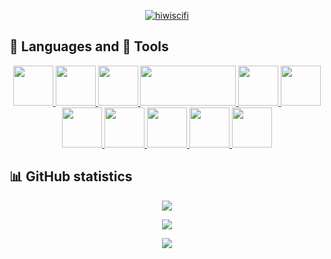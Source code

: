 <p align="center"> <a href="https://github.com/ryo-ma/github-profile-trophy"><img src="https://github-profile-trophy.vercel.app/?username=hiwiscifi&theme=monokai&margin-w=15" alt="hiwiscifi" /></a> </p>


## 💬 Languages and 🔨 Tools
<p align="center">
  <a href="https://www.w3schools.com/cs/" target="_blank">
    <img height="64" width="64" src="https://cdn.worldvectorlogo.com/logos/c--4.svg" />
  </a>
  <a href="https://docs.microsoft.com/en-us/dotnet/core/tutorials/" target="_blank">
    <img height="64" width="64" src="https://cdn.worldvectorlogo.com/logos/dot-net-core-7.svg" />
  </a>
  <a href="https://www.w3schools.com/cpp/" target="_blank">
    <img height="64" width="64" src="https://cdn.worldvectorlogo.com/logos/c.svg" />
  </a>
  <a href="https://www.opengl.org/" target="_blank">
    <img height="64" width="153" src="https://opengl.org/img/OpenGL_100px_June16.png" />
  </a>
  <a href="https://www.w3schools.com/html/" target="_blank">
    <img height="64" width="64" src="https://cdn.worldvectorlogo.com/logos/html5.svg" />
  </a>
  <a href="https://www.w3schools.com/css/" target="_blank">
    <img height="64" width="64" src="https://cdn.worldvectorlogo.com/logos/css-5.svg" />
  </a>
  <a href="https://www.w3schools.com/js/" target="_blank">
    <img height="64" width="64" src="https://cdn.worldvectorlogo.com/logos/logo-javascript.svg" />
  </a>
  <a href="https://www.w3schools.com/python/" target="_blank">
    <img height="64" width="64" src="https://cdn.worldvectorlogo.com/logos/python-5.svg" />
  </a>
  <a href="https://java.com/" target="_blank">
    <img height="64" width="64" src="https://cdn.worldvectorlogo.com/logos/java-4.svg" />
  </a>
  <a href="https://unity.com/" target="_blank">
    <img height="64" width="64" src="https://cdn.worldvectorlogo.com/logos/unity-69.svg" />
  </a>
  <a href="https://blender.org/" target="_blank">
    <img height="64" width="64" src="https://cdn.worldvectorlogo.com/logos/blender-2.svg" />
  </a>
</p>

## 📊 GitHub statistics
<p align="center">
  <a href="https://github.com/anuraghazra/github-readme-stats">
    <img align="center" src="https://github-readme-stats.vercel.app/api?username=HiWiSciFi&show_icons=true&theme=gruvbox&include_all_commits=true" />
  </a>
</p>
<p align="center">
  <a href="https://github.com/anuraghazra/github-readme-stats">
    <img align="center" src="https://github-readme-stats.vercel.app/api/top-langs/?username=HiWiSciFi&langs_count=8&theme=gruvbox" />
  </a>
</p>
<p align="center">
  <a href="https://github.com/anuraghazra/github-readme-stats">
    <img align="center" src="https://github-readme-stats.vercel.app/api/wakatime?username=HiWiSciFi&theme=gruvbox" />
  </a>
</p>
